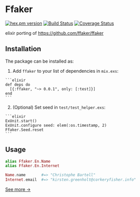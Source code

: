 # Ffaker

[![hex.pm version](https://img.shields.io/hexpm/v/ffaker.svg)](https://hex.pm/packages/ffaker)
[![Build Status](https://travis-ci.org/marocchino/ffaker.svg?branch=master)](https://travis-ci.org/marocchino/ffaker)
[![Coverage Status](https://coveralls.io/repos/github/marocchino/ffaker/badge.svg?branch=master)](https://coveralls.io/github/marocchino/ffaker?branch=master)

elixir porting of <https://github.com/ffaker/ffaker>

## Installation

The package can be installed as:

  1. Add `ffaker` to your list of dependencies in `mix.exs`:

    ```elixir
    def deps do
      [{:ffaker, "~> 0.0.1", only: [:test]}]
    end
    ```

  2. (Optional) Set seed in `test/test_helper.exs`:

    ```elixir
    ExUnit.start()
    ExUnit.configure seed: elem(:os.timestamp, 2)
    Ffaker.Seed.reset
    ```

## Usage

```elixir
alias Ffaker.En.Name
alias Ffaker.En.Internet

Name.name       #=> "Christophe Bartell"
Internet.email  #=> "kirsten.greenholt@corkeryfisher.info"
```

[See more →](https://hexdocs.pm/ffaker/api-reference.html)
